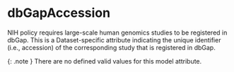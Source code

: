 # dbGapAccession
NIH policy requires large-scale human genomics studies to be registered in dbGap. This is a Dataset-specific attribute indicating the unique identifier (i.e., accession) of the corresponding study that is registered in dbGap.


{: .note }
There are no defined valid values for this model attribute.
